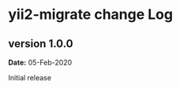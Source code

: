yii2-migrate change Log
===========================

version 1.0.0
-------------
**Date:** 05-Feb-2020

Initial release
